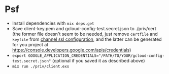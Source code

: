 # Psf

  * Install dependencies with `mix deps.get`
  * Save client-key.pem and gcloud-config-test.secret.json to ./priv/cert (the former file doesn't seem to be needed, just remove `certfile` and `keyfile` from [channel ssl configuration](https://github.com/clearjs/pubsub-grpc-auth-elixir/blob/master/priv/client.exs), and the latter can be generated for you project at https://console.developers.google.com/apis/credentials)
  * `export GOOGLE_APPLICATION_CREDENTIALS="/PATH/TO/YOUR/gcloud-config-test.secret.json"` (optional if you saved it as described above)
  * `mix run ./priv/client.exs`
